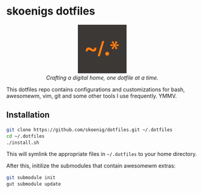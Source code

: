 # skoenigs dotfiles

<p align="center">
  <img src="https://github.com/skoenig/dotfiles/blob/main/icon.png?raw=true" alt="dotfiles logo"/>
  <br />
  <i>Crafting a digital home, one dotfile at a time.</i>
</p>

This dotfiles repo contains configurations and customizations for bash, awesomewm, vim, git and some other tools I use frequently. YMMV.

## Installation

```sh
git clone https://github.com/skoenig/dotfiles.git ~/.dotfiles
cd ~/.dotfiles
./install.sh
```

This will symlink the appropriate files in `~/.dotfiles` to your home directory.

After this, initilize the submodules that contain awesomewm extras:

```sh
git submodule init
gut submodule update
```
